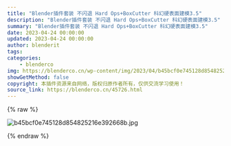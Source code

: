 ```yaml
---
title: "Blender插件套装 不闪退 Hard Ops+BoxCutter 科幻硬表面建模3.5"
description: "Blender插件套装 不闪退 Hard Ops+BoxCutter 科幻硬表面建模3.5"
summary: "Blender插件套装 不闪退 Hard Ops+BoxCutter 科幻硬表面建模3.5"
date: 2023-04-24 00:00:00
updated: 2023-04-24 00:00:00
author: blenderit
tags: 
categories:
    - blenderco
img: https://blenderco.cn/wp-content/img/2023/04/b45bcf0e745128d854825216e392668b.jpg
showGetMethod: false
copyright: 本插件资源来自网络，版权归原作者所有，仅供交流学习使用！
source_link: https://blenderco.cn/45726.html
---
```


{% raw %}
<p><img src="https://img.alicdn.com/imgextra/i2/1856665554/O1CN01EXyaeG1qtmaE0lW2q_!!1856665554.jpg" alt="b45bcf0e745128d854825216e392668b.jpg"></p>
<div style="display: none">blenderco</div>
{% endraw %}